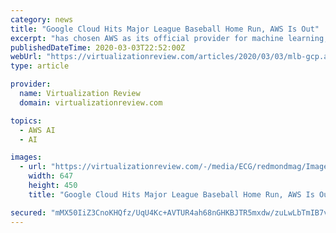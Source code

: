 ```yaml
---
category: news
title: "Google Cloud Hits Major League Baseball Home Run, AWS Is Out"
excerpt: "has chosen AWS as its official provider for machine learning, artificial intelligence, and deep learning workloads. In extending its long-standing relationship, MLB will use AWS machine learning services to continue development of Statcast -- the tracking ..."
publishedDateTime: 2020-03-03T22:52:00Z
webUrl: "https://virtualizationreview.com/articles/2020/03/03/mlb-gcp.aspx"
type: article

provider:
  name: Virtualization Review
  domain: virtualizationreview.com

topics:
  - AWS AI
  - AI

images:
  - url: "https://virtualizationreview.com/-/media/ECG/redmondmag/Images/IntroImagesBigSmall/ArrowsRoadManCloudsSmall.jpg"
    width: 647
    height: 450
    title: "Google Cloud Hits Major League Baseball Home Run, AWS Is Out"

secured: "mMX50IiZ3CnoKHQfz/UqU4Kc+AVTUR4ah68nGHKBJTR5mxdw/zuLwLbTmIB7vlciWAfmQ9Yl3I2ICtn7uOiQwRvrQ2nVuKOF7DFxylFBJBHYJuh75YMp/U8F4cYnHud+HzNyFFNCz9HHvhBAxlz3wqlOIZMan19jUJY/O3GY10BgYbWG6Bs9Twh5cm7/6aP806Oks38CQMZqncA3+xXX90df8u8qAUsyACVkUpjXXvKAB8DNQgu/l7XHEfRBaL6dZzc0HYPbvewHd95CGtygPPZW/ntKZVBLFaQygBsEaPgCNrEEzQ+pb1quzCJbgmQi;qe1VuWZuREZvCTti+kbBHg=="
---
```


